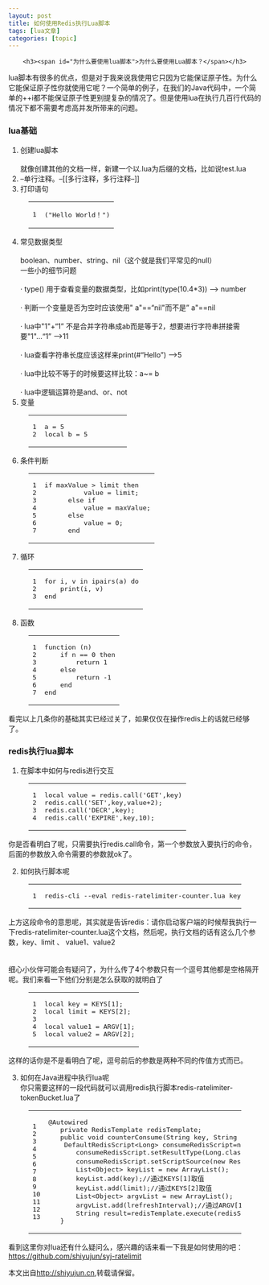 ```yaml
---
layout: post
title: 如何使用Redis执行Lua脚本 
tags: [lua文章]
categories: [topic]
---
```



      
      

      
        <h3><span id="为什么要使用lua脚本">为什么要使用Lua脚本？</span></h3>
<p>lua脚本有很多的优点，但是对于我来说我使用它只因为它能保证原子性。为什么它能保证原子性你就使用它呢？一个简单的例子，在我们的Java代码中，一个简单的++i都不能保证原子性更别提复杂的情况了。但是使用lua在执行几百行代码的情况下都不需要考虑高并发所带来的问题。</p>
<h3><span id="lua基础">lua基础</span></h3>
<ol>
<li>创建lua脚本<br><br>
就像创建其他的文档一样，新建一个以.lua为后缀的文档，比如说test.lua</li>
<li>–单行注释。–[[多行注释，多行注释–]]</li>
<li>打印语句</li>
</ol>
<figure class="highlight stylus"><table><tr><td class="gutter"><pre><span class="line">1</span><br></pre></td><td class="code"><pre><span class="line"><span class="function"><span class="params">(<span class="string">"Hello World！"</span>)</span></span></span><br></pre></td></tr></table></figure>
<ol start="4">
<li>常见数据类型<br><br>
boolean、number、string、nil（这个就是我们平常见的null）<br>
一些小的细节问题<br><br>
· type() 用于查看变量的数据类型，比如print(type(10.4*3)) --&gt; number<br><br>
· 判断一个变量是否为空时应该使用" a"==“nil"而不是” a"==nil<br><br>
· lua中"1"+“1” 不是合并字符串成ab而是等于2，想要进行字符串拼接需要"1"…“1” --&gt;11<br><br>
· lua查看字符串长度应该这样来print(#“Hello”) --&gt;5<br><br>
· lua中比较不等于的时候要这样比较：a~=  b<br><br>
· lua中逻辑运算符是and、or、not<br></li>
<li>变量</li>
</ol>
<figure class="highlight livecodeserver"><table><tr><td class="gutter"><pre><span class="line">1</span><br><span class="line">2</span><br></pre></td><td class="code"><pre><span class="line"><span class="keyword">a</span> = <span class="number">5</span>               </span><br><span class="line"><span class="built_in">local</span> b = <span class="number">5</span>         </span><br></pre></td></tr></table></figure>
<ol start="6">
<li>条件判断</li>
</ol>
<figure class="highlight fortran"><table><tr><td class="gutter"><pre><span class="line">1</span><br><span class="line">2</span><br><span class="line">3</span><br><span class="line">4</span><br><span class="line">5</span><br><span class="line">6</span><br><span class="line">7</span><br></pre></td><td class="code"><pre><span class="line"><span class="keyword">if</span> maxValue &gt; limit <span class="keyword">then</span></span><br><span class="line">          <span class="keyword">value</span> = limit;</span><br><span class="line">      <span class="keyword">else</span> <span class="keyword">if</span></span><br><span class="line">          <span class="keyword">value</span> = maxValue;</span><br><span class="line">      <span class="keyword">else</span> </span><br><span class="line">          <span class="keyword">value</span> = <span class="number">0</span>;</span><br><span class="line">      <span class="keyword">end</span></span><br></pre></td></tr></table></figure>
<ol start="7">
<li>循环</li>
</ol>
<figure class="highlight lua"><table><tr><td class="gutter"><pre><span class="line">1</span><br><span class="line">2</span><br><span class="line">3</span><br></pre></td><td class="code"><pre><span class="line"><span class="keyword">for</span> i, v <span class="keyword">in</span> <span class="built_in">ipairs</span>(a) <span class="keyword">do</span></span><br><span class="line">    <span class="built_in">print</span>(i, v)      </span><br><span class="line"><span class="keyword">end</span></span><br></pre></td></tr></table></figure>
<ol start="8">
<li>函数</li>
</ol>
<figure class="highlight lua"><table><tr><td class="gutter"><pre><span class="line">1</span><br><span class="line">2</span><br><span class="line">3</span><br><span class="line">4</span><br><span class="line">5</span><br><span class="line">6</span><br><span class="line">7</span><br></pre></td><td class="code"><pre><span class="line"><span class="function"><span class="keyword">function</span> <span class="params">(n)</span></span></span><br><span class="line">    <span class="keyword">if</span> n == <span class="number">0</span> <span class="keyword">then</span></span><br><span class="line">        <span class="keyword">return</span> <span class="number">1</span></span><br><span class="line">    <span class="keyword">else</span></span><br><span class="line">        <span class="keyword">return</span> <span class="number">-1</span></span><br><span class="line">    <span class="keyword">end</span></span><br><span class="line"><span class="keyword">end</span></span><br></pre></td></tr></table></figure>
<p>看完以上几条你的基础其实已经过关了，如果仅仅在操作redis上的话就已经够了。</p>
<h3><span id="redis执行lua脚本">redis执行lua脚本</span></h3>
<ol>
<li>在脚本中如何与redis进行交互</li>
</ol>
<figure class="highlight autoit"><table><tr><td class="gutter"><pre><span class="line">1</span><br><span class="line">2</span><br><span class="line">3</span><br><span class="line">4</span><br></pre></td><td class="code"><pre><span class="line"><span class="keyword">local</span> value = redis.<span class="built_in">call</span>(<span class="string">'GET'</span>,key)</span><br><span class="line">redis.<span class="built_in">call</span>(<span class="string">'SET'</span>,key,value+<span class="number">2</span>)<span class="comment">;</span></span><br><span class="line">redis.<span class="built_in">call</span>(<span class="string">'DECR'</span>,key)<span class="comment">;</span></span><br><span class="line">redis.<span class="built_in">call</span>(<span class="string">'EXPIRE'</span>,key,<span class="number">10</span>)<span class="comment">;</span></span><br></pre></td></tr></table></figure>
<p>你是否看明白了呢，只需要执行redis.call命令，第一个参数放入要执行的命令，后面的参数放入命令需要的参数就ok了。</p>
<ol start="2">
<li>如何执行脚本呢</li>
</ol>
<figure class="highlight maxima"><table><tr><td class="gutter"><pre><span class="line">1</span><br></pre></td><td class="code"><pre><span class="line">redis-cli --<span class="built_in">eval</span> redis-ratelimiter-counter.lua <span class="built_in">key</span> <span class="built_in">limit</span> , value1 value2</span><br></pre></td></tr></table></figure>
<p>上方这段命令的意思呢，其实就是告诉redis：请你启动客户端的时候帮我执行一下redis-ratelimiter-counter.lua这个文档，然后呢，执行文档的话有这么几个参数，key、limit 、 value1、value2<br>
<br><br>
细心小伙伴可能会有疑问了，为什么传了4个参数只有一个逗号其他都是空格隔开呢。我们来看一下他们分别是怎么获取的就明白了</p>
<figure class="highlight maxima"><table><tr><td class="gutter"><pre><span class="line">1</span><br><span class="line">2</span><br><span class="line">3</span><br><span class="line">4</span><br><span class="line">5</span><br></pre></td><td class="code"><pre><span class="line"><span class="built_in">local</span> <span class="built_in">key</span> = KEYS[<span class="number">1</span>];</span><br><span class="line"><span class="built_in">local</span> <span class="built_in">limit</span> = KEYS[<span class="number">2</span>];</span><br><span class="line"></span><br><span class="line"><span class="built_in">local</span> value1 = ARGV[<span class="number">1</span>];</span><br><span class="line"><span class="built_in">local</span> value2 = ARGV[<span class="number">2</span>];</span><br></pre></td></tr></table></figure>
<p>这样的话你是不是看明白了呢，逗号前后的参数是两种不同的传值方式而已。</p>
<ol start="3">
<li>如何在Java进程中执行lua呢<br>
你只需要这样的一段代码就可以调用redis执行脚本redis-ratelimiter-tokenBucket.lua了</li>
</ol>
<figure class="highlight processing"><table><tr><td class="gutter"><pre><span class="line">1</span><br><span class="line">2</span><br><span class="line">3</span><br><span class="line">4</span><br><span class="line">5</span><br><span class="line">6</span><br><span class="line">7</span><br><span class="line">8</span><br><span class="line">9</span><br><span class="line">10</span><br><span class="line">11</span><br><span class="line">12</span><br><span class="line">13</span><br></pre></td><td class="code"><pre><span class="line">@Autowired</span><br><span class="line">   <span class="keyword">private</span> RedisTemplate redisTemplate;</span><br><span class="line">   <span class="keyword">public</span> <span class="keyword">void</span> counterConsume(<span class="keyword">String</span> <span class="built_in">key</span>, <span class="keyword">String</span> limit, <span class="keyword">String</span> lrefreshInterval) {</span><br><span class="line">   	DefaultRedisScript&lt;Long&gt; consumeRedisScript=<span class="keyword">new</span> DefaultRedisScript();</span><br><span class="line">       consumeRedisScript.setResultType(Long.class);</span><br><span class="line">       consumeRedisScript.setScriptSource(<span class="keyword">new</span> ResourceScriptSource(<span class="keyword">new</span> ClassPathResource(<span class="string">"script/redis-ratelimiter-tokenBucket.lua"</span>)));<span class="comment">//加载lua脚本文档</span></span><br><span class="line">       List&lt;<span class="keyword">Object</span>&gt; keyList = <span class="keyword">new</span> ArrayList();</span><br><span class="line">       keyList.<span class="built_in">add</span>(<span class="built_in">key</span>);<span class="comment">//通过KEYS[1]取值</span></span><br><span class="line">       keyList.<span class="built_in">add</span>(limit);<span class="comment">//通过KEYS[2]取值</span></span><br><span class="line">       List&lt;<span class="keyword">Object</span>&gt; argvList = <span class="keyword">new</span> ArrayList();</span><br><span class="line">       argvList.<span class="built_in">add</span>(lrefreshInterval);<span class="comment">//通过ARGV[1]取值</span></span><br><span class="line">       <span class="keyword">String</span> result=redisTemplate.execute(redisScript,keyList,argvList).toString();</span><br><span class="line">   }</span><br></pre></td></tr></table></figure>
<p>看到这里你对lua还有什么疑问么，感兴趣的话来看一下我是如何使用的吧：<a href="https://github.com/shiyujun/syj-ratelimit" target="_blank" rel="noopener noreferrer">https://github.com/shiyujun/syj-ratelimit</a></p>
<p>本文出自<a href="http://shiyujun.cn">http://shiyujun.cn</a>,转载请保留。</p>